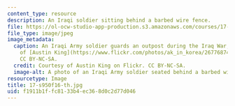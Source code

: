 ```yaml
---
content_type: resource
description: An Iraqi soldier sitting behind a barbed wire fence.
file: https://ol-ocw-studio-app-production.s3.amazonaws.com/courses/17-s950-social-science-and-the-iraq-and-syrian-wars-fall-2016/f1911b1ffc8133b4ec368d0c2d77d046_17-s950f16-th.jpg
file_type: image/jpeg
image_metadata:
  caption: An Iraqi Army soldier guards an outpost during the Iraq War, 2008. Courtesy
    of [Austin King](https://www.flickr.com/photos/ak_in_korea/2677687491/) on Flickr.
    CC BY-NC-SA.
  credit: Courtesy of Austin King on Flickr. CC BY-NC-SA.
  image-alt: A photo of an Iraqi Army soldier seated behind a barbed wire fence.
resourcetype: Image
title: 17-s950f16-th.jpg
uid: f1911b1f-fc81-33b4-ec36-8d0c2d77d046
---
```

